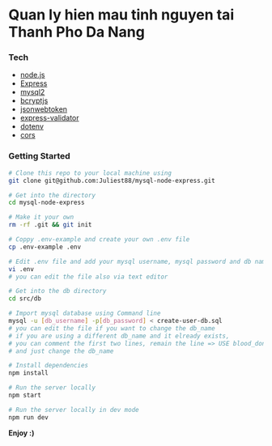 # Quan ly hien mau tinh nguyen tai Thanh Pho Da Nang

### Tech

* [node.js]
* [Express]
* [mysql2]
* [bcryptjs]
* [jsonwebtoken]
* [express-validator]
* [dotenv]
* [cors]

### Getting Started

``` sh
# Clone this repo to your local machine using
git clone git@github.com:Juliest88/mysql-node-express.git

# Get into the directory
cd mysql-node-express

# Make it your own
rm -rf .git && git init

# Coppy .env-example and create your own .env file
cp .env-example .env

# Edit .env file and add your mysql username, mysql password and db name
vi .env
# you can edit the file also via text editor

# Get into the db directory
cd src/db

# Import mysql database using Command line
mysql -u [db_username] -p[db_password] < create-user-db.sql
# you can edit the file if you want to change the db_name
# if you are using a different db_name and it elready exists,
# you can comment the first two lines, remain the line => USE blood_donation;
# and just change the db_name

# Install dependencies
npm install

# Run the server locally
npm start

# Run the server locally in dev mode
npm run dev
```

**Enjoy :)**

[//]: # (These are reference links used in the body of this note and get stripped out when the markdown processor does its job. There is no need to format nicely because it shouldn't be seen. Thanks SO - http://stackoverflow.com/questions/4823468/store-comments-in-markdown-syntax)

   [git-repo-url]: <https://github.com/Juliest88/mysql-node-express.git>
   [node.js]: <http://nodejs.org>
   [express]: <http://expressjs.com>
   [mysql2]: <https://github.com/sidorares/node-mysql2#readme>
   [bcryptjs]: <https://github.com/dcodeIO/bcrypt.js#readme>
   [jsonwebtoken]: <https://github.com/auth0/node-jsonwebtoken#readme>
   [express-validator]: <https://express-validator.github.io/docs/>
   [dotenv]: <https://github.com/motdotla/dotenv#readme>
   [cors]: <https://github.com/expressjs/cors#readme>
